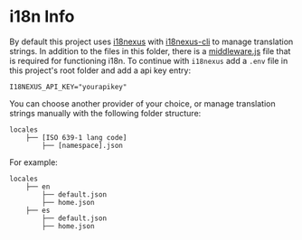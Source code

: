 # i18n Info

By default this project uses [i18nexus](https://app.i18nexus.com/) with [i18nexus-cli](https://www.npmjs.com/package/i18nexus-cli) to manage translation strings. In addition to the files in this folder, there is a [middleware.js](../../middleware.js) file that is required for functioning i18n. To continue with `i18nexus` add a `.env` file in this project's root folder and add a api key entry:

```text
I18NEXUS_API_KEY="yourapikey"
```

You can choose another provider of your choice, or manage translation strings manually with the following folder structure:

```text
locales
	├── [ISO 639-1 lang code]
		├── [namespace].json
```

For example:

```text
locales
	├── en
		├── default.json
		├── home.json
	├── es
		├── default.json
		├── home.json
```
